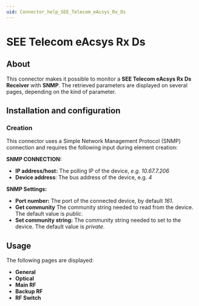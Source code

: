 ```yaml
---
uid: Connector_help_SEE_Telecom_eAcsys_Rx_Ds
---
```


# SEE Telecom eAcsys Rx Ds

## About

This connector makes it possible to monitor a **SEE Telecom eAcsys Rx Ds Receiver** with **SNMP**. The retrieved parameters are displayed on several pages, depending on the kind of parameter.

## Installation and configuration

### Creation

This connector uses a Simple Network Management Protocol (SNMP) connection and requires the following input during element creation:

**SNMP CONNECTION:**

- **IP address/host:** The polling IP of the device, *e.g. 10.67.7.206*
- **Device address**: The bus address of the device, e.g. *4*

**SNMP Settings:**

- **Port number:** The port of the connected device, by default *161.*
- **Get community** The community string needed to read from the device. The default value is *public*.
- **Set community string:** The community string needed to set to the device. The default value is *private*.

## Usage

The following pages are displayed:

- **General**
- **Optical**
- **Main RF**
- **Backup RF**
- **RF Switch**
